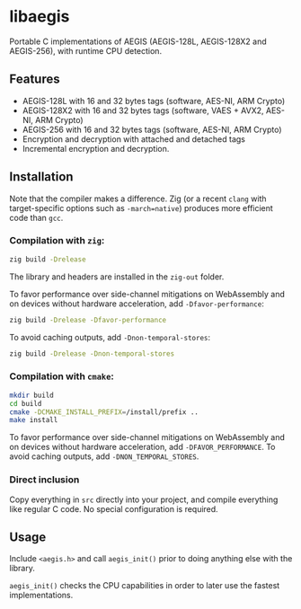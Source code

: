 # libaegis

Portable C implementations of AEGIS (AEGIS-128L, AEGIS-128X2 and AEGIS-256), with runtime CPU detection.

## Features

- AEGIS-128L with 16 and 32 bytes tags (software, AES-NI, ARM Crypto)
- AEGIS-128X2 with 16 and 32 bytes tags (software, VAES + AVX2, AES-NI, ARM Crypto)
- AEGIS-256 with 16 and 32 bytes tags (software, AES-NI, ARM Crypto)
- Encryption and decryption with attached and detached tags
- Incremental encryption and decryption.

## Installation

Note that the compiler makes a difference. Zig (or a recent `clang` with target-specific options such as `-march=native`) produces more efficient code than `gcc`.

### Compilation with `zig`:

```sh
zig build -Drelease
```

The library and headers are installed in the `zig-out` folder.

To favor performance over side-channel mitigations on WebAssembly and on devices without hardware acceleration, add `-Dfavor-performance`:

```sh
zig build -Drelease -Dfavor-performance
```

To avoid caching outputs, add `-Dnon-temporal-stores`:

```sh
zig build -Drelease -Dnon-temporal-stores
```

### Compilation with `cmake`:

```sh
mkdir build
cd build
cmake -DCMAKE_INSTALL_PREFIX=/install/prefix ..
make install
```

To favor performance over side-channel mitigations on WebAssembly and on devices without hardware acceleration, add `-DFAVOR_PERFORMANCE`.
To avoid caching outputs, add `-DNON_TEMPORAL_STORES`.

### Direct inclusion

Copy everything in `src` directly into your project, and compile everything like regular C code. No special configuration is required.

## Usage

Include `<aegis.h>` and call `aegis_init()` prior to doing anything else with the library.

`aegis_init()` checks the CPU capabilities in order to later use the fastest implementations. 

